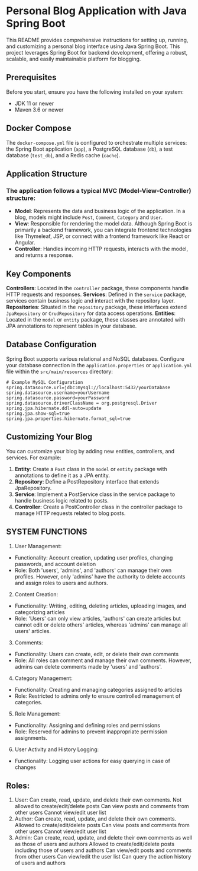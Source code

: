 # Personal Blog Application with Java Spring Boot

This README provides comprehensive instructions for setting up, running, and customizing a personal blog interface using Java Spring Boot. This project leverages Spring Boot for backend development, offering a robust, scalable, and easily maintainable platform for blogging.

## Prerequisites
Before you start, ensure you have the following installed on your system:

* JDK 11 or newer
* Maven 3.6 or newer

## Docker Compose 
The `docker-compose.yml` file is configured to orchestrate multiple services: the Spring Boot application (`app`), a PostgreSQL database (`db`), a test database (`test_db`), and a Redis cache (`cache`).

## Application Structure
### The application follows a typical MVC (Model-View-Controller) structure:
* **Model**: Represents the data and business logic of the application. In a blog, models might include `Post`, `Comment`, `Category` and `User`.
* **View**: Responsible for rendering the model data. Although Spring Boot is primarily a backend framework, you can integrate frontend technologies like Thymeleaf, JSP, or connect with a frontend framework like React or Angular.
* **Controller**: Handles incoming HTTP requests, interacts with the model, and returns a response.

## Key Components
**Controllers**: Located in the `controller` package, these components handle HTTP requests and responses.
**Services**: Defined in the `service` package, services contain business logic and interact with the repository layer.
**Repositories**: Situated in the `repository` package, these interfaces extend `JpaRepository` or `CrudRepository` for data access operations.
**Entities**: Located in the `model` or `entity` package, these classes are annotated with JPA annotations to represent tables in your database.

## Database Configuration
Spring Boot supports various relational and NoSQL databases. Configure your database connection in the `application.properties` or `application.yml` file within the `src/main/resources` directory:

```properties
# Example MySQL Configuration
spring.datasource.url=jdbc:mysql://localhost:5432/yourDatabase
spring.datasource.username=yourUsername
spring.datasource.password=yourPassword
spring.datasource.driverClassName = org.postgresql.Driver
spring.jpa.hibernate.ddl-auto=update
spring.jpa.show-sql=true
spring.jpa.properties.hibernate.format_sql=true
```

## Customizing Your Blog
You can customize your blog by adding new entities, controllers, and services. For example:

1) **Entity**: Create a `Post` class in the `model` or `entity` package with annotations to define it as a JPA entity.
2) **Repository**: Define a PostRepository interface that extends JpaRepository.
3) **Service**: Implement a PostService class in the service package to handle business logic related to posts.
4) **Controller**: Create a PostController class in the controller package to manage HTTP requests related to blog posts.

## SYSTEM FUNCTIONS
1) User Management:
* Functionality: Account creation, updating user profiles, changing passwords, and account deletion
* Role: Both 'users', 'admins', and 'authors' can manage their own profiles. However, only 'admins' have the authority to delete accounts and assign roles to users and authors. 
2) Content Creation:
* Functionality: Writing, editing, deleting articles, uploading images, and categorizing articles
* Role: 'Users' can only view articles, 'authors' can create articles but cannot edit or delete others' articles, whereas 'admins' can manage all users' articles.
3) Comments:
* Functionality: Users can create, edit, or delete their own comments
* Role: All roles can comment and manage their own comments. However, admins can delete comments made by 'users' and 'authors'.
4) Category Management:
* Functionality: Creating and managing categories assigned to articles
* Role: Restricted to admins only to ensure controlled management of categories.
5) Role Management:
* Functionality: Assigning and defining roles and permissions
* Role: Reserved for admins to prevent inappropriate permission assignments.
6) User Activity and History Logging:
* Functionality: Logging user actions for easy querying in case of changes

## Roles:

1) User:
Can create, read, update, and delete their own comments.
Not allowed to create/edit/delete posts
Can view posts and comments from other users
Cannot view/edit user list
2) Author:
Can create, read, update, and delete their own comments.
Allowed to create/edit/delete posts
Can view posts and comments from other users
Cannot view/edit user list
3) Admin:
Can create, read, update, and delete their own comments as well as those of users and authors
Allowed to create/edit/delete posts including those of users and authors
Can view/edit posts and comments from other users
Can view/edit the user list
Can query the action history of users and authors